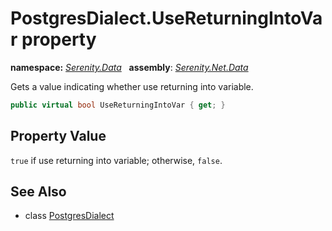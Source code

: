 # PostgresDialect.UseReturningIntoVar property
**namespace:** *[Serenity.Data](../../README.md#serenity.data-namespace)*   **assembly**: *[Serenity.Net.Data](../../README.md)*

Gets a value indicating whether use returning into variable.

```csharp
public virtual bool UseReturningIntoVar { get; }
```

## Property Value

`true` if use returning into variable; otherwise, `false`.

## See Also

* class [PostgresDialect](../PostgresDialect.md)